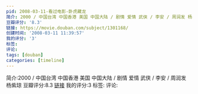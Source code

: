 ```yaml
---
pid: 2008-03-11-看过电影-卧虎藏龙
简介: 2000 / 中国台湾 中国香港 美国 中国大陆 / 剧情 爱情 武侠 / 李安 / 周润发 杨紫琼
豆瓣评分: '8.3'
链接: https://movie.douban.com/subject/1301168/
创建时间: '2008-03-11 11:39:57'
我的评分: '3'
标签:
评论:
tags: [douban]
categories: [timeline]
---
```

简介:2000 / 中国台湾 中国香港 美国 中国大陆 / 剧情 爱情 武侠 / 李安 / 周润发 杨紫琼
豆瓣评分:8.3
[链接](https://movie.douban.com/subject/1301168/)
我的评分:3
标签:
评论:

